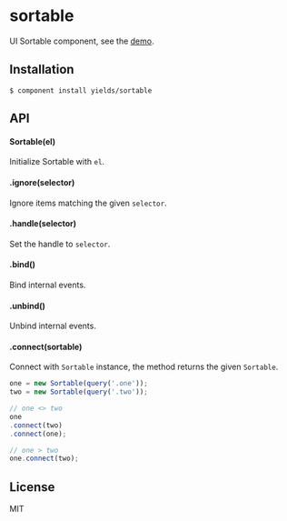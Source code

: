 
# sortable

  UI Sortable component, see the [demo](http://yields.github.io/sortable/index.html).

## Installation

    $ component install yields/sortable

## API

#### Sortable(el)

Initialize Sortable with `el`.

#### .ignore(selector)

Ignore items matching the given `selector`.

#### .handle(selector)

Set the handle to `selector`.

#### .bind()

Bind internal events.

#### .unbind()

Unbind internal events.

#### .connect(sortable)

Connect with `Sortable` instance, the method returns the given `Sortable`.

```js
one = new Sortable(query('.one'));
two = new Sortable(query('.two'));

// one <> two
one
.connect(two)
.connect(one);

// one > two
one.connect(two);

```

## License

  MIT
